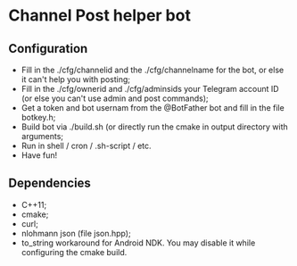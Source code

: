 # Channel Post helper bot

## Configuration

* Fill in the ./cfg/channelid and the ./cfg/channelname for the bot, or else it can't help you with posting;
* Fill in the ./cfg/ownerid and ./cfg/adminsids your Telegram account ID (or else you can't use admin and post commands);
* Get a token and bot usernam from the @BotFather bot and fill in the file botkey.h;
* Build bot via ./build.sh (or directly run the cmake in output directory with arguments;
* Run in shell / cron / .sh-script / etc.
* Have fun!

## Dependencies
* C++11;
* cmake;
* curl;
* nlohmann json (file json.hpp);
* to\_string workaround for Android NDK. You may disable it while configuring the cmake build.
